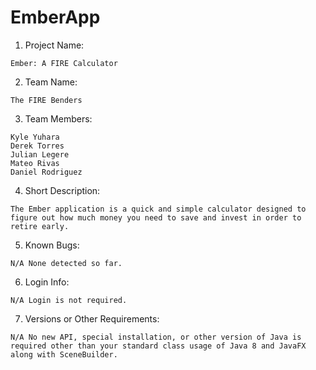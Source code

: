 # EmberApp
1. Project Name:
```
Ember: A FIRE Calculator
```

2. Team Name:
```
The FIRE Benders
```

3. Team Members:
```
Kyle Yuhara
Derek Torres
Julian Legere
Mateo Rivas
Daniel Rodriguez
```

4. Short Description:
```
The Ember application is a quick and simple calculator designed to figure out how much money you need to save and invest in order to retire early.
```

5. Known Bugs:
```
N/A None detected so far.
```

6. Login Info:
```
N/A Login is not required.
```
7. Versions or Other Requirements:
```
N/A No new API, special installation, or other version of Java is required other than your standard class usage of Java 8 and JavaFX along with SceneBuilder.
```
